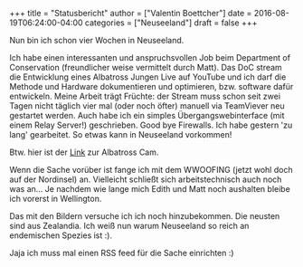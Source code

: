+++
title = "Statusbericht"
author = ["Valentin Boettcher"]
date = 2016-08-19T06:24:00-04:00
categories = ["Neuseeland"]
draft = false
+++

Nun bin ich schon vier Wochen in Neuseeland.

Ich habe einen interessanten und anspruchsvollen Job beim Department
of Conservation (freundlicher weise vermittelt durch Matt). Das DoC
stream die Entwicklung eines Albatross Jungen Live auf YouTube und ich
darf die Methode und Hardware dokumentieren und optimieren,
bzw. software dafür entwickeln. Meine Arbeit trägt Früchte: der Stream
muss schon seit zwei Tagen nicht täglich vier mal (oder noch öfter)
manuell via TeamViever neu gestartet werden. Auch habe ich ein simples
Übergangswebinterface (mit einem Relay Server!) geschrieben. Good bye
Firewalls. Ich habe gestern 'zu lang' gearbeitet. So etwas kann in
Neuseeland vorkommen!

Btw. hier ist der [Link](<https://www.youtube.com/watch?v=Gwy2IjA7z-I>)
zur Albatross Cam.

Wenn die Sache vorüber ist fange ich mit dem WWOOFING (jetzt wohl doch
auf der Nordinsel) an. Vielleicht schließt sich arbeitstechnisch auch
noch was an... Je nachdem wie lange mich Edith und Matt noch aushalten
bleibe ich vorerst in Wellington.

Das mit den Bildern versuche ich ich noch hinzubekommen. Die neusten
sind aus Zealandia. Ich weiß nun warum Neuseeland so reich an
endemischen Spezies ist :).

Jaja ich muss mal einen RSS feed für die Sache einrichten :)
